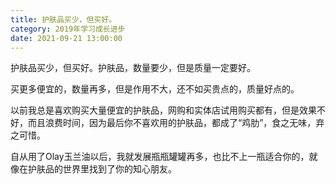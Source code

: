 ```yaml
---
title: 护肤品买少，但买好。
category: 2019年学习成长进步
date: 2021-09-21 13:00:00
---
```


护肤品买少，但买好。护肤品，数量要少，但是质量一定要好。  

买更多便宜的，数量再多，但是作用不大，还不如买贵点的，质量好点的。  

以前我总是喜欢购买大量便宜的护肤品，网购和实体店试用购买都有，但是效果不好，而且浪费时间，因为最后你不喜欢用的护肤品，都成了“鸡肋”，食之无味，弃之可惜。  

自从用了Olay玉兰油以后，我就发展瓶瓶罐罐再多，也比不上一瓶适合你的，就像在护肤品的世界里找到了你的知心朋友。